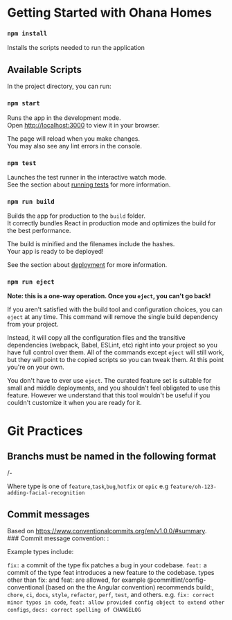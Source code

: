 # Getting Started with Ohana Homes

### `npm install`

Installs the scripts needed to run the application

## Available Scripts

In the project directory, you can run:

### `npm start`

Runs the app in the development mode.\
Open [http://localhost:3000](http://localhost:3000) to view it in your browser.

The page will reload when you make changes.\
You may also see any lint errors in the console.

### `npm test`

Launches the test runner in the interactive watch mode.\
See the section about [running tests](https://facebook.github.io/create-react-app/docs/running-tests) for more information.

### `npm run build`

Builds the app for production to the `build` folder.\
It correctly bundles React in production mode and optimizes the build for the best performance.

The build is minified and the filenames include the hashes.\
Your app is ready to be deployed!

See the section about [deployment](https://facebook.github.io/create-react-app/docs/deployment) for more information.

### `npm run eject`

**Note: this is a one-way operation. Once you `eject`, you can't go back!**

If you aren't satisfied with the build tool and configuration choices, you can `eject` at any time. This command will remove the single build dependency from your project.

Instead, it will copy all the configuration files and the transitive dependencies (webpack, Babel, ESLint, etc) right into your project so you have full control over them. All of the commands except `eject` will still work, but they will point to the copied scripts so you can tweak them. At this point you're on your own.

You don't have to ever use `eject`. The curated feature set is suitable for small and middle deployments, and you shouldn't feel obligated to use this feature. However we understand that this tool wouldn't be useful if you couldn't customize it when you are ready for it.

# Git Practices

## Branchs must be named in the following format

<type>/<ticket-number>-<description>

Where type is one of `feature`,`task`,`bug`,`hotfix` or `epic`
e.g `feature/oh-123-adding-facial-recognition`

## Commit messages

Based on https://www.conventionalcommits.org/en/v1.0.0/#summary.
### Commit message convention:
<type>: <description>

Example types include:

`fix:` a commit of the type fix patches a bug in your codebase.
`feat:` a commit of the type feat introduces a new feature to the codebase.
types other than fix: and feat: are allowed, for example @commitlint/config-conventional (based on the the Angular convention) recommends build:, `chore`, `ci`, `docs`, `style`, `refactor`, `perf`, `test`, and others.
e.g. `fix: correct minor typos in code`,
`feat: allow provided config object to extend other configs`,
`docs: correct spelling of CHANGELOG`
